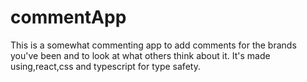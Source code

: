 # commentApp
This is a somewhat commenting app to add comments for the brands you've been and to look at what others think about it. It's made using,react,css and typescript for type safety.
